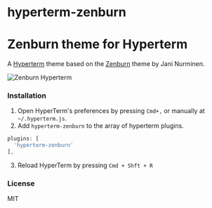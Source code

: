 # hyperterm-zenburn

# Zenburn theme for Hyperterm

A [Hyperterm](https://hyperterm.org/) theme based on the [Zenburn](http://kippura.org/zenburnpage/) theme by Jani Nurminen.

![Zenburn Hyperterm](https://www.dropbox.com/s/kprtnwzefg2617i/hyperterm-zenburn.png?&raw=1)

### Installation
1. Open HyperTerm's preferences by pressing `Cmd+,` or manually at `~/.hyperterm.js`.
2. Add `hyperterm-zenburn` to the array of hyperterm plugins.

  ```js
  plugins: [
    'hyperterm-zenburn'
  ],
  ```
3. Reload HyperTerm by pressing `Cmd + Shft + R`

### License
MIT
